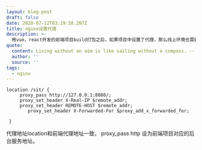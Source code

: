 ```yaml
---
layout: blog-post
draft: false
date: 2020-07-12T03:19:58.207Z
title: nginx设置代理
description: >-
  用vue，react开发的前端项目build打包之后，如果项目中设置了代理，那么线上环境也需要相应的设置代理。比如nginx作为服务的话设置代理的如下进行即可
quote:
  content: Living without an aim is like sailing without a compass. -- John Ruskin
  author: ''
  source: ''
tags:
  - nginx
---
```

```
location /sit/ {
     proxy_pass http://127.0.0.1:8080/;
     proxy_set_header X-Real-IP $remote_addr;
     proxy_set_header REMOTE-HOST $remote_addr;
        proxy_set_header X-Forwarded-For $proxy_add_x_forwarded_for;
 
 }
```

代理地址location和前端代理地址一致， proxy_pass http 设为前端项目对应的后台服务地址。